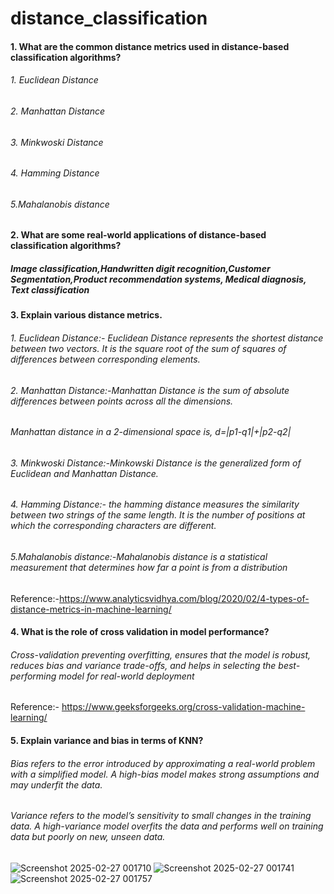 # distance_classification
#### 1. What are the common distance metrics used in distance-based classification algorithms? 
######   1. Euclidean Distance
######   2. Manhattan Distance
######   3. Minkwoski Distance
######   4. Hamming Distance
######   5.Mahalanobis distance

#### 2. What are some real-world applications of distance-based classification algorithms? 
##### Image classification,Handwritten digit recognition,Customer Segmentation,Product recommendation systems, Medical diagnosis, Text classification

#### 3. Explain various distance metrics.
######    1. Euclidean Distance:- Euclidean Distance represents the shortest distance between two vectors. It is the square root of the sum of squares of differences between corresponding elements.
######   2. Manhattan Distance:-Manhattan Distance is the sum of absolute differences between points across all the dimensions.
###### Manhattan distance in a 2-dimensional space is, d=|p1-q1|+|p2-q2|
######   3. Minkwoski Distance:-Minkowski Distance is the generalized form of Euclidean and Manhattan Distance.
######   4. Hamming Distance:- the hamming distance measures the similarity between two strings of the same length. It is the number of positions at which the corresponding characters are different.
######   5.Mahalanobis distance:-Mahalanobis distance is a statistical measurement that determines how far a point is from a distribution
Reference:-https://www.analyticsvidhya.com/blog/2020/02/4-types-of-distance-metrics-in-machine-learning/
#### 4. What is the role of cross validation in model performance? 
######  Cross-validation preventing overfitting, ensures that the  model is robust, reduces bias and variance trade-offs, and helps in selecting the best-performing model for real-world deployment
Reference:-
https://www.geeksforgeeks.org/cross-validation-machine-learning/
#### 5. Explain variance and bias in terms of KNN? 
###### Bias refers to the error introduced by approximating a real-world problem with a simplified model. A high-bias model makes strong assumptions and may underfit the data.
###### Variance refers to the model’s sensitivity to small changes in the training data. A high-variance model overfits the data and performs well on training data but poorly on new, unseen data.

![Screenshot 2025-02-27 001710](https://github.com/user-attachments/assets/65290899-36f9-4dd0-872c-1468b33f19b9)
![Screenshot 2025-02-27 001741](https://github.com/user-attachments/assets/e95bcc09-bfcd-46d2-864d-6f268c706e17)
![Screenshot 2025-02-27 001757](https://github.com/user-attachments/assets/d1c64bd1-e036-4371-b372-096627151441)


